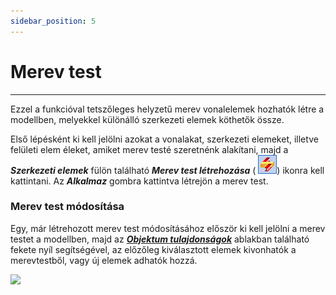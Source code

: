 ```yaml
---
sidebar_position: 5
---
```

# Merev test
---
<!-- wp:paragraph -->

Ezzel a funkcióval tetszőleges helyzetű merev vonalelemek hozhatók létre a modellben, melyekkel különálló szerkezeti elemek köthetők össze.

<!-- /wp:paragraph -->

<!-- wp:paragraph -->

Első lépésként ki kell jelölni azokat a vonalakat, szerkezeti elemeket, illetve felületi elem éleket, amiket merev testé szeretnénk alakítani, majd a _**Szerkezeti elemek**_ fülön található _**Merev test létrehozása**_ ( ![](./img/wp-content-uploads-2021-04-cmd_rigid.png)) ikonra kell kattintani. Az _**Alkalmaz**_ gombra kattintva létrejön a merev test.

<!-- /wp:paragraph -->

<!-- wp:heading {"level":3} -->

### Merev test módosítása

<!-- /wp:heading -->

<!-- wp:paragraph -->

Egy, már létrehozott merev test módosításához először ki kell jelölni a merev testet a modellben, majd az _**[Objektum tulajdonságok](/manual/altalanos-ismertetes/a-fokepernyo/#Object-properties-window)**_ ablakban található fekete nyíl segítségével, az előzőleg kiválasztott elemek kivonhatók a merevtestből, vagy új elemek adhatók hozzá.

<!-- /wp:paragraph -->

<!-- wp:image {"id":34739,"width":274,"height":37,"sizeSlug":"full","linkDestination":"media","className":"is-style-default"} -->

[![](https://consteelsoftware.com/wp-content/uploads/2022/04/obj_tul_merev_test.png)](./img/wp-content-uploads-2022-04-obj_tul_merev_test.png)

<!-- /wp:image -->
